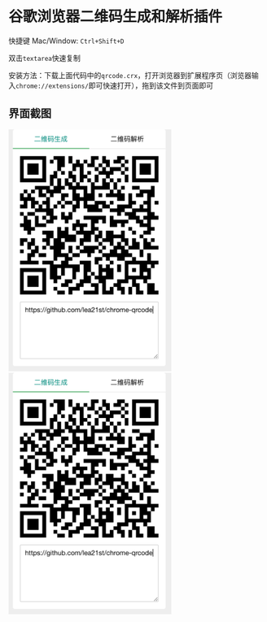 谷歌浏览器二维码生成和解析插件
===============

快捷键
Mac/Window: `Ctrl+Shift+D`

双击`textarea`快速复制

安装方法：下载上面代码中的`qrcode.crx`，打开浏览器到扩展程序页（浏览器输入`chrome://extensions/`即可快速打开），拖到该文件到页面即可

## **界面截图**
<img src="1.png" width="320"/>
<img src="1.png" width="320"/>